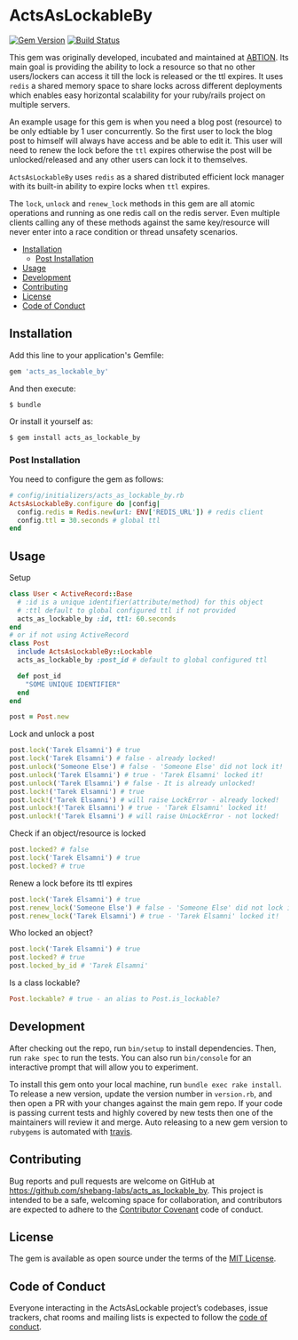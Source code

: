 # ActsAsLockableBy

[![Gem Version](https://badge.fury.io/rb/acts_as_lockable_by.svg)](http://badge.fury.io/rb/acts_as_lockable_by)
[![Build Status](https://travis-ci.com/shebang-labs/acts_as_lockable_by.svg?branch=master)](https://travis-ci.com/shebang-labs/acts_as_lockable_by)

This gem was originally developed, incubated and maintained at [ABTION](https://www.abtion.com/). Its main goal is providing the ability to lock a resource so that no other users/lockers can access it till the lock is released or the ttl expires. It uses `redis` a shared memory space to share locks across different deployments which enables easy horizontal scalability for your ruby/rails project on multiple servers.

An example usage for this gem is when you need a blog post (resource) to be only edtiable by 1 user concurrently. So the first user to lock the blog post to himself will always have access and be able to edit it. This user will need to renew the lock before the `ttl` expires otherwise the post will be unlocked/released and any other users can lock it to themselves.

`ActsAsLockableBy` uses `redis` as a shared distributed efficient lock manager with its built-in ability to expire locks when `ttl` expires.

The `lock`, `unlock` and `renew_lock` methods in this gem are all atomic operations and running as one redis call on the redis server. Even multiple clients calling any of these methods against the same key/resource will never enter into a race condition or thread unsafety scenarios.

<!-- START doctoc generated TOC please keep comment here to allow auto update -->
<!-- DON'T EDIT THIS SECTION, INSTEAD RE-RUN doctoc TO UPDATE -->

- [Installation](#installation)
  - [Post Installation](#post-installation)
- [Usage](#usage)
- [Development](#development)
- [Contributing](#contributing)
- [License](#license)
- [Code of Conduct](#code-of-conduct)

<!-- END doctoc generated TOC please keep comment here to allow auto update -->

## Installation

Add this line to your application's Gemfile:

```ruby
gem 'acts_as_lockable_by'
```

And then execute:

    $ bundle

Or install it yourself as:

    $ gem install acts_as_lockable_by

### Post Installation

You need to configure the gem as follows:

```ruby
# config/initializers/acts_as_lockable_by.rb
ActsAsLockableBy.configure do |config|
  config.redis = Redis.new(url: ENV['REDIS_URL']) # redis client
  config.ttl = 30.seconds # global ttl
end
```

## Usage

Setup

```ruby
class User < ActiveRecord::Base
  # :id is a unique identifier(attribute/method) for this object
  # :ttl default to global configured ttl if not provided
  acts_as_lockable_by :id, ttl: 60.seconds
end
# or if not using ActiveRecord
class Post
  include ActsAsLockableBy::Lockable
  acts_as_lockable_by :post_id # default to global configured ttl

  def post_id
    "SOME UNIQUE IDENTIFIER"
  end
end

post = Post.new
```

Lock and unlock a post

```ruby
post.lock('Tarek Elsamni') # true
post.lock('Tarek Elsamni') # false - already locked!
post.unlock('Someone Else') # false - 'Someone Else' did not lock it!
post.unlock('Tarek Elsamni') # true - 'Tarek Elsamni' locked it!
post.unlock('Tarek Elsamni') # false - It is already unlocked!
post.lock!('Tarek Elsamni') # true
post.lock!('Tarek Elsamni') # will raise LockError - already locked!
post.unlock!('Tarek Elsamni') # true - 'Tarek Elsamni' locked it!
post.unlock!('Tarek Elsamni') # will raise UnLockError - not locked!
```

Check if an object/resource is locked

```ruby
post.locked? # false
post.lock('Tarek Elsamni') # true
post.locked? # true
```

Renew a lock before its ttl expires

```ruby
post.lock('Tarek Elsamni') # true
post.renew_lock('Someone Else') # false - 'Someone Else' did not lock it!
post.renew_lock('Tarek Elsamni') # true - 'Tarek Elsamni' locked it!
```

Who locked an object?

```ruby
post.lock('Tarek Elsamni') # true
post.locked? # true
post.locked_by_id # 'Tarek Elsamni'
```

Is a class lockable?

```ruby
Post.lockable? # true - an alias to Post.is_lockable?
```

## Development

After checking out the repo, run `bin/setup` to install dependencies. Then, run `rake spec` to run the tests. You can also run `bin/console` for an interactive prompt that will allow you to experiment.

To install this gem onto your local machine, run `bundle exec rake install`. To release a new version, update the version number in `version.rb`, and then open a PR with your changes against the main gem repo. If your code is passing current tests and highly covered by new tests then one of the maintainers will review it and merge. Auto releasing to a new gem version to `rubygems` is automated with [travis](http://travis-ci.org).

## Contributing

Bug reports and pull requests are welcome on GitHub at https://github.com/shebang-labs/acts_as_lockable_by. This project is intended to be a safe, welcoming space for collaboration, and contributors are expected to adhere to the [Contributor Covenant](http://contributor-covenant.org) code of conduct.

## License

The gem is available as open source under the terms of the [MIT License](https://opensource.org/licenses/MIT).

## Code of Conduct

Everyone interacting in the ActsAsLockable project’s codebases, issue trackers, chat rooms and mailing lists is expected to follow the [code of conduct](https://github.com/shebang-labs/acts_as_lockable_by/blob/master/CODE_OF_CONDUCT.md).
